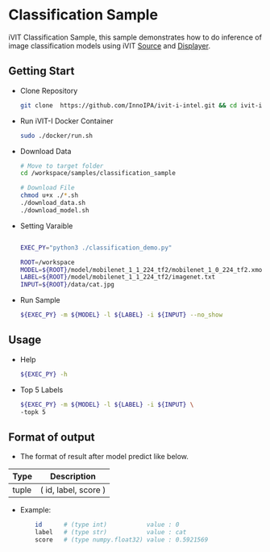 # Classification Sample
iVIT Classification Sample, this sample demonstrates how to do inference of image classification models using iVIT [Source](../ivit_source_sample/README.md) and [Displayer](../ivit_displayer_sample/README.md).

## Getting Start
* Clone Repository    
    ```bash
    git clone  https://github.com/InnoIPA/ivit-i-intel.git && cd ivit-i-intel
    ```
* Run iVIT-I Docker Container
    ```bash
    sudo ./docker/run.sh
    ```
* Download Data
    ```bash
    # Move to target folder
    cd /workspace/samples/classification_sample
    
    # Download File
    chmod u+x ./*.sh
    ./download_data.sh        
    ./download_model.sh       
    ```
* Setting Varaible
    ```bash
    
    EXEC_PY="python3 ./classification_demo.py"

    ROOT=/workspace
    MODEL=${ROOT}/model/mobilenet_1_1_224_tf2/mobilenet_1_0_224_tf2.xmodel
    LABEL=${ROOT}/model/mobilenet_1_1_224_tf2/imagenet.txt
    INPUT=${ROOT}/data/cat.jpg
    ```

* Run Sample
    ```bash
    ${EXEC_PY} -m ${MODEL} -l ${LABEL} -i ${INPUT} --no_show
    ```

## Usage
* Help
    ```bash
    ${EXEC_PY} -h
    ```

* Top 5 Labels
    ```bash
    ${EXEC_PY} -m ${MODEL} -l ${LABEL} -i ${INPUT} \
    -topk 5
    ```
    
## Format of output 
*  The format of result after model predict like below.

| Type | Description |
| --- | --- |
|tuple|( id, label, score )|
* Example:
    ```bash
        id      # (type int)           value : 0   
        label   # (type str)           value : cat   
        score   # (type numpy.float32) value : 0.5921569      
    ```